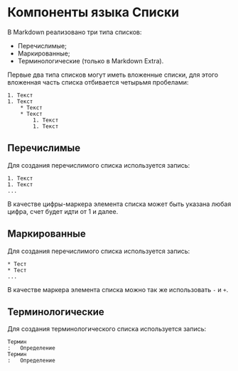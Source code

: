 Компоненты языка
Списки
======

В Markdown реализовано три типа списков:

* Перечислимые;
* Маркированные;
* Терминологические (только в Markdown Extra).

Первые два типа списков могут иметь вложенные списки, для этого вложенная часть списка отбивается четырьмя пробелами:

    1. Текст
    1. Текст
        * Текст
        * Текст
            1. Текст
            1. Текст
Перечислимые
------------

Для создания перечислимого списка используется запись:

    1. Текст
    1. Текст
    ...

В качестве цифры-маркера элемента списка может быть указана любая цифра, счет будет идти от 1 и далее.

Маркированные
-------------

Для создания перечислимого списка используется запись:

    * Тест
    * Тест
    ...

В качестве маркера элемента списка можно так же использовать `-` и `+`.

Терминологические
-----------------

Для создания терминологического списка используется запись:

    Термин
    :   Определение
    Термин
    :   Определение
